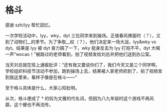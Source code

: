 # 格斗

感谢 szh/lyy 帮忙回忆。

一次学校活动中，lyy，wky，dyt 三位同学来到操场。正值春风拂面时（？），又到了动物们\_\_的季节。为了争取\_\_权（？），他们决定来一场大战，lyy&wky vs dyt。结果是 lyy 被 dyt 奋力搞了一下，wky 挺身反击为 lyy 打抱不平，dyt 大喊一声“wocao！”被路过的老师看到，拍了视频发给刘总并把他们送到办公室。

当天刘总就在班上通报批评：“还有我又要说你们了，我们今天又是三个同学啊，学校组织科技节活动不参加，跑到操场上去，结果被人家老师抓到了，拍了视频发到我这里来，看样子像是在格斗——”

至于格斗具体是什么，大家心知肚明。

从次，格斗便成了 * 的较为文雅的代名词，但因为八九年级时这个游戏不再风靡，这个梗也不再流传。